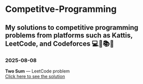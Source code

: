 # Competitve-Programming
My solutions to competitive programming problems from platforms such as Kattis, LeetCode, and Codeforces 💻🚀📚✅
-------------------------------------------------------------------------------------------------------------------

### 2025-08-08  
**Two Sum** — LeetCode problem  
[Click here to see the solution](https://github.com/FaisalDev09/Competitve-programming/blob/main/two_sum.py)
